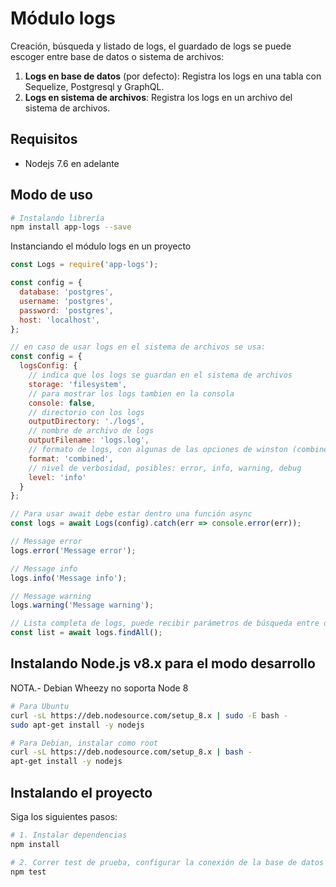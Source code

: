 # Módulo logs

Creación, búsqueda y listado de logs, el guardado de logs se puede escoger entre base de datos o sistema de archivos:

1. **Logs en base de datos** (por defecto): Registra los logs en una tabla con Sequelize, Postgresql y GraphQL.
2. **Logs en sistema de archivos**: Registra los logs en un archivo del sistema de archivos.

## Requisitos
- Nodejs 7.6 en adelante

## Modo de uso

``` bash
# Instalando librería
npm install app-logs --save
```

Instanciando el módulo logs en un proyecto
``` js
const Logs = require('app-logs');

const config = {
  database: 'postgres',
  username: 'postgres',
  password: 'postgres',
  host: 'localhost',
};

// en caso de usar logs en el sistema de archivos se usa:
const config = {
  logsConfig: {
    // indica que los logs se guardan en el sistema de archivos
    storage: 'filesystem',
    // para mostrar los logs tambien en la consola
    console: false,
    // directorio con los logs
    outputDirectory: './logs',
    // nombre de archivo de logs
    outputFilename: 'logs.log',
    // formato de logs, con algunas de las opciones de winston (combined, interpolation, json)
    format: 'combined',
    // nivel de verbosidad, posibles: error, info, warning, debug
    level: 'info'
  }
};

// Para usar await debe estar dentro una función async
const logs = await Logs(config).catch(err => console.error(err));

// Message error
logs.error('Message error');

// Message info
logs.info('Message info');

// Message warning
logs.warning('Message warning');

// Lista completa de logs, puede recibir parámetros de búsqueda entre otras opciones
const list = await logs.findAll();
```

## Instalando Node.js v8.x para el modo desarrollo

NOTA.- Debian Wheezy no soporta Node 8
















``` bash
# Para Ubuntu
curl -sL https://deb.nodesource.com/setup_8.x | sudo -E bash -
sudo apt-get install -y nodejs

# Para Debian, instalar como root
curl -sL https://deb.nodesource.com/setup_8.x | bash -
apt-get install -y nodejs
```

## Instalando el proyecto

Siga los siguientes pasos:

``` bash
# 1. Instalar dependencias
npm install

# 2. Correr test de prueba, configurar la conexión de la base de datos en el archivo src/util.js
npm test
```
